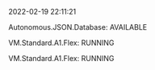 2022-02-19 22:11:21

Autonomous.JSON.Database: AVAILABLE

VM.Standard.A1.Flex: RUNNING

VM.Standard.A1.Flex: RUNNING